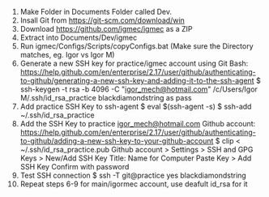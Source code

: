 1. Make Folder in Documents Folder called Dev. 
2. Insall Git from https://git-scm.com/download/win
3. Download https://github.com/igmec/igmec as a ZIP
4. Extract into Documents/Dev/igmec
5. Run igmec/Configs/Scripts/copyConfigs.bat (Make sure the Directory matches, eg. Igor vs Igor M)
6. Generate a new SSH key for practice/igmec account using Git Bash: https://help.github.com/en/enterprise/2.17/user/github/authenticating-to-github/generating-a-new-ssh-key-and-adding-it-to-the-ssh-agent
	$ ssh-keygen -t rsa -b 4096 -C "igor_mech@hotmail.com"
	/c/Users/Igor M/.ssh/id_rsa_practice
	blackdiamondstring as pass
7. Add practice SSH Key to ssh-agent
	$ eval $(ssh-agent -s)
	$ ssh-add ~/.ssh/id_rsa_practice
8. Add the SSH Key to practice igor_mech@hotmail.com Github account: https://help.github.com/en/enterprise/2.17/user/github/authenticating-to-github/adding-a-new-ssh-key-to-your-github-account
	$ clip < ~/.ssh/id_rsa_practice.pub
	Github account > Settings > SSH and GPG Keys > New/Add SSH Key
	Title: Name for Computer
	Paste Key > Add SSH Key
	Confirm with password
9. Test SSH connection
	$ ssh -T git@practice
	yes
	blackdiamondstring
10. Repeat steps 6-9 for main/igormec account, use deafult id_rsa for it

	
